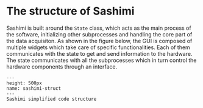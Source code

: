 # The structure of Sashimi

Sashimi is built around the `State` class, which acts as the main process of the software, initializing other subprocesses and handling the core part of the data acquisiton.
As shown in the figure below, the GUI is composed of multiple widgets which take care of specific functionalities.
Each of them communicates with the state to get and send information to the hardware.
The state communicates with all the subprocesses which in turn control the hardware components through an interface.

```{figure} ../images/sashmi_struct.png
---
height: 500px
name: sashimi-struct
---
Sashimi simplified code structure
```
